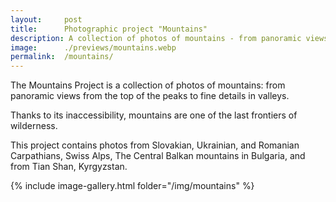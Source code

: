 ```yaml
---
layout:     post
title:      Photographic project "Mountains"
description: A collection of photos of mountains - from panoramic views from the top of the peaks to fine details in valleys.
image:      ./previews/mountains.webp
permalink:  /mountains/
---
```

The Mountains Project is a collection of photos of mountains: from panoramic views from the top of the peaks to fine details in valleys.

Thanks to its inaccessibility, mountains are one of the last frontiers of wilderness.

This project contains photos from Slovakian, Ukrainian, and Romanian Carpathians, Swiss Alps, The Central Balkan mountains in Bulgaria, and from Tian Shan, Kyrgyzstan.
<div class="row">
    <article class="article col col-12 col-t-12">
    {% include image-gallery.html folder="/img/mountains" %}
    </article>
</div>

